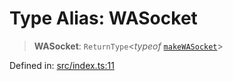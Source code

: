 # Type Alias: WASocket

> **WASocket**: `ReturnType`\<*typeof* [`makeWASocket`](../functions/makeWASocket.md)\>

Defined in: [src/index.ts:11](https://github.com/Fokusdotid/Baileys/blob/4c54e9ae0a9f37422d51e97c3454891bf06f36e1/src/index.ts#L11)
